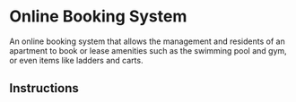 # Online Booking System
An online booking system that allows the management and residents of an apartment to book or lease amenities such as the swimming pool and gym, or even items like ladders and carts.

## Instructions
